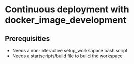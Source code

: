 # Continuous deployment with docker_image_development

## Prerequisities

* Needs a non-interactive setup_worksapace.bash script
* Needs a startscripts/build file to build the workspace
